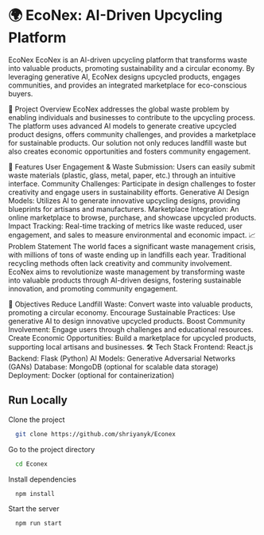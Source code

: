 
# 🌍 EcoNex: AI-Driven Upcycling Platform

EcoNex
EcoNex is an AI-driven upcycling platform that transforms waste into valuable products, promoting sustainability and a circular economy. By leveraging generative AI, EcoNex designs upcycled products, engages communities, and provides an integrated marketplace for eco-conscious buyers.

🌟 Project Overview
EcoNex addresses the global waste problem by enabling individuals and businesses to contribute to the upcycling process. The platform uses advanced AI models to generate creative upcycled product designs, offers community challenges, and provides a marketplace for sustainable products. Our solution not only reduces landfill waste but also creates economic opportunities and fosters community engagement.

🚀 Features
User Engagement & Waste Submission: Users can easily submit waste materials (plastic, glass, metal, paper, etc.) through an intuitive interface.
Community Challenges: Participate in design challenges to foster creativity and engage users in sustainability efforts.
Generative AI Design Models: Utilizes AI to generate innovative upcycling designs, providing blueprints for artisans and manufacturers.
Marketplace Integration: An online marketplace to browse, purchase, and showcase upcycled products.
Impact Tracking: Real-time tracking of metrics like waste reduced, user engagement, and sales to measure environmental and economic impact.
📈 Problem Statement
The world faces a significant waste management crisis, with millions of tons of waste ending up in landfills each year. Traditional recycling methods often lack creativity and community involvement. EcoNex aims to revolutionize waste management by transforming waste into valuable products through AI-driven designs, fostering sustainable innovation, and promoting community engagement.

🎯 Objectives
Reduce Landfill Waste: Convert waste into valuable products, promoting a circular economy.
Encourage Sustainable Practices: Use generative AI to design innovative upcycled products.
Boost Community Involvement: Engage users through challenges and educational resources.
Create Economic Opportunities: Build a marketplace for upcycled products, supporting local artisans and businesses.
🛠️ Tech Stack
Frontend: React.js
Backend: Flask (Python)
AI Models: Generative Adversarial Networks (GANs)
Database: MongoDB (optional for scalable data storage)
Deployment: Docker (optional for containerization)


## Run Locally

Clone the project

```bash
  git clone https://github.com/shriyanyk/Econex
```

Go to the project directory

```bash
  cd Econex
```

Install dependencies

```bash
  npm install
```

Start the server

```bash
  npm run start
```
